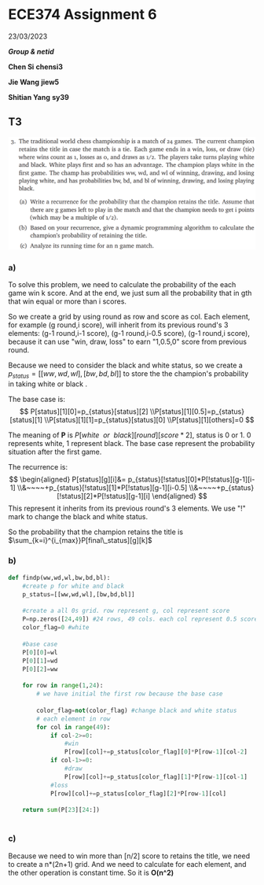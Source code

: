 # ECE374 Assignment 6

23/03/2023

***Group & netid***

**Chen Si**  	**chensi3**

**Jie Wang** 		**jiew5**

**Shitian Yang** 	**sy39**

## T3

![image-20230323212527690](./ECE374_Assignment_6_P3.assets/image-20230323212527690.png)

### a)

To solve this problem, we need to calculate the probability of the each game win k score. And at the end, we just sum all the probability that in gth that win equal or more than i scores.

So we create a grid by using round as row and score as col. Each element, for example (g round,i score), will inherit from its previous round's 3 elements: (g-1 round,i-1 score), (g-1 round,i-0.5 score), (g-1 round,i score), because it can use "win, draw, loss" to earn "1,0.5,0" score from previous round.

Because we need to consider the black and white status, so we create a $p_{status}=[[ww,wd,wl],[bw,bd,bl]]$ to store the the champion's probability in taking white or black .



The base case is: 
$$
P[status][1][0]=p_{status}[status][2]
\\P[status][1][0.5]=p_{status}[status][1]
\\P[status][1][1]=p_{status}[status][0]
\\P[status][1][others]=0
$$

The meaning of **P** is $P[white ~~or~~ black][round][score*2]$, status is 0 or 1. 0 represents white, 1 represent black. The base case represent the probability situation after the first game.





The recurrence is:
$$
\begin{aligned}
P[status][g][i]&= p_{status}[!status][0]*P[!status][g-1][i-1]
\\&~~~~+p_{status}[!status][1]*P[!status][g-1][i-0.5]
\\&~~~~+p_{status}[!status][2]*P[!status][g-1][i]
\end{aligned}
$$
This represent it inherits from its previous round's 3 elements. We use "!" mark to change the black and white status.



So the probability  that the champion retains the title is $\sum_{k=i}^{i_{max}}P[final\_status][g][k]$

### b)

```python
def findp(ww,wd,wl,bw,bd,bl):
    #create p for white and black
    p_status=[[ww,wd,wl],[bw,bd,bl]]
    
    #create a all 0s grid. row represent g, col represent score
    P=np.zeros([24,49]) #24 rows, 49 cols. each col represent 0.5 score from 0 to 24 scores
    color_flag=0 #white
    
    #base case
    P[0][0]=wl
    P[0][1]=wd
    P[0][2]=ww
    
    for row in range(1,24):
        # we have initial the first row because the base case
        
        color_flag=not(color_flag) #change black and white status
        # each element in row
        for col in range(49):
            if col-2>=0:
                #win
                P[row][col]+=p_status[color_flag][0]*P[row-1][col-2]
            if col-1>=0:
                #draw
                P[row][col]+=p_status[color_flag][1]*P[row-1][col-1]
            #loss
            P[row][col]+=p_status[color_flag][2]*P[row-1][col]
            
    return sum(P[23][24:])
   
```



### c)

Because we need to win more than [n/2] score to retains the title, we need to create a n*(2n+1) grid. And we need to calculate for each element, and the other operation is constant time. So it is **O(n^2)**
